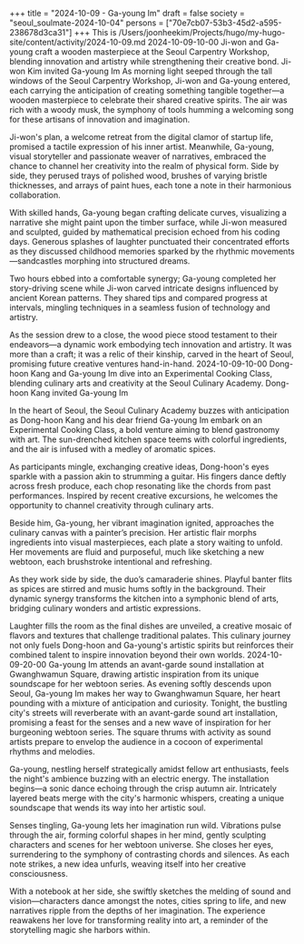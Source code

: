+++
title = "2024-10-09 - Ga-young Im"
draft = false
society = "seoul_soulmate-2024-10-04"
persons = ["70e7cb07-53b3-45d2-a595-238678d3ca31"]
+++
This is /Users/joonheekim/Projects/hugo/my-hugo-site/content/activity/2024-10-09.md
2024-10-09-10-00
Ji-won and Ga-young craft a wooden masterpiece at the Seoul Carpentry Workshop, blending innovation and artistry while strengthening their creative bond.
Ji-won Kim invited Ga-young Im
As morning light seeped through the tall windows of the Seoul Carpentry Workshop, Ji-won and Ga-young entered, each carrying the anticipation of creating something tangible together—a wooden masterpiece to celebrate their shared creative spirits. The air was rich with a woody musk, the symphony of tools humming a welcoming song for these artisans of innovation and imagination.

Ji-won's plan, a welcome retreat from the digital clamor of startup life, promised a tactile expression of his inner artist. Meanwhile, Ga-young, visual storyteller and passionate weaver of narratives, embraced the chance to channel her creativity into the realm of physical form. Side by side, they perused trays of polished wood, brushes of varying bristle thicknesses, and arrays of paint hues, each tone a note in their harmonious collaboration.

With skilled hands, Ga-young began crafting delicate curves, visualizing a narrative she might paint upon the timber surface, while Ji-won measured and sculpted, guided by mathematical precision echoed from his coding days. Generous splashes of laughter punctuated their concentrated efforts as they discussed childhood memories sparked by the rhythmic movements—sandcastles morphing into structured dreams.

Two hours ebbed into a comfortable synergy; Ga-young completed her story-driving scene while Ji-won carved intricate designs influenced by ancient Korean patterns. They shared tips and compared progress at intervals, mingling techniques in a seamless fusion of technology and artistry.

As the session drew to a close, the wood piece stood testament to their endeavors—a dynamic work embodying tech innovation and artistry. It was more than a craft; it was a relic of their kinship, carved in the heart of Seoul, promising future creative ventures hand-in-hand.
2024-10-09-10-00
Dong-hoon Kang and Ga-young Im dive into an Experimental Cooking Class, blending culinary arts and creativity at the Seoul Culinary Academy.
Dong-hoon Kang invited Ga-young Im

In the heart of Seoul, the Seoul Culinary Academy buzzes with anticipation as Dong-hoon Kang and his dear friend Ga-young Im embark on an Experimental Cooking Class, a bold venture aiming to blend gastronomy with art. The sun-drenched kitchen space teems with colorful ingredients, and the air is infused with a medley of aromatic spices. 

As participants mingle, exchanging creative ideas, Dong-hoon's eyes sparkle with a passion akin to strumming a guitar. His fingers dance deftly across fresh produce, each chop resonating like the chords from past performances. Inspired by recent creative excursions, he welcomes the opportunity to channel creativity through culinary arts.

Beside him, Ga-young, her vibrant imagination ignited, approaches the culinary canvas with a painter’s precision. Her artistic flair morphs ingredients into visual masterpieces, each plate a story waiting to unfold. Her movements are fluid and purposeful, much like sketching a new webtoon, each brushstroke intentional and refreshing.

As they work side by side, the duo’s camaraderie shines. Playful banter flits as spices are stirred and music hums softly in the background. Their dynamic synergy transforms the kitchen into a symphonic blend of arts, bridging culinary wonders and artistic expressions.

Laughter fills the room as the final dishes are unveiled, a creative mosaic of flavors and textures that challenge traditional palates. This culinary journey not only fuels Dong-hoon and Ga-young's artistic spirits but reinforces their combined talent to inspire innovation beyond their own worlds.
2024-10-09-20-00
Ga-young Im attends an avant-garde sound installation at Gwanghwamun Square, drawing artistic inspiration from its unique soundscape for her webtoon series.
As evening softly descends upon Seoul, Ga-young Im makes her way to Gwanghwamun Square, her heart pounding with a mixture of anticipation and curiosity. Tonight, the bustling city's streets will reverberate with an avant-garde sound art installation, promising a feast for the senses and a new wave of inspiration for her burgeoning webtoon series. The square thrums with activity as sound artists prepare to envelop the audience in a cocoon of experimental rhythms and melodies.

Ga-young, nestling herself strategically amidst fellow art enthusiasts, feels the night's ambience buzzing with an electric energy. The installation begins—a sonic dance echoing through the crisp autumn air. Intricately layered beats merge with the city's harmonic whispers, creating a unique soundscape that wends its way into her artistic soul.

Senses tingling, Ga-young lets her imagination run wild. Vibrations pulse through the air, forming colorful shapes in her mind, gently sculpting characters and scenes for her webtoon universe. She closes her eyes, surrendering to the symphony of contrasting chords and silences. As each note strikes, a new idea unfurls, weaving itself into her creative consciousness.

With a notebook at her side, she swiftly sketches the melding of sound and vision—characters dance amongst the notes, cities spring to life, and new narratives ripple from the depths of her imagination. The experience reawakens her love for transforming reality into art, a reminder of the storytelling magic she harbors within.
